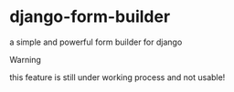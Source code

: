# django-form-builder
a simple and powerful form builder for django 

> [!WARNING]
> this feature is still under working process and not usable!